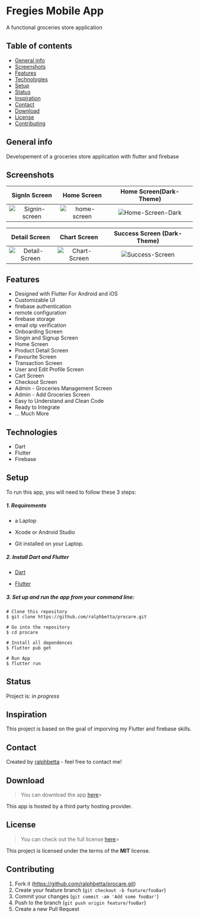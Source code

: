 # Fregies Mobile App
A functional groceries store application

## Table of contents
* [General info](#general-info)
* [Screenshots](#screenshots)
* [Features](#features)
* [Technologies](#technologies)
* [Setup](#setup)
* [Status](#status)
* [Inspiration](#inspiration)
* [Contact](#contact)
* [Download](#download)
* [License](#license)
* [Contributing](#contributing)

## General info
Developement of a groceries store application with flutter and firebase

## Screenshots

 SignIn Screen           |  Home Screen  |  Home Screen(Dark-Theme)
 :-------------------------:|:-------------------------:|:-------------------------:
![Signin-screen](https://user-images.githubusercontent.com/99793528/169668159-221454ed-08ce-40eb-9fe3-9e557bf1936d.png)|![home-screen](https://user-images.githubusercontent.com/99793528/169668226-c177d58c-d6ad-4303-b7fc-3bcbf20802b8.png)|![Home-Screen-Dark](https://user-images.githubusercontent.com/99793528/169668422-10a52eac-0ba8-4238-995e-ad62270f5f69.png)



Detail Screen       |  Chart Screen  |  Success Screen (Dark-Theme)
:-------------------------:|:-------------------------:|:-------------------------:
![Detail-Screen](https://user-images.githubusercontent.com/99793528/169668287-b45940ac-7988-4039-a235-63be0b63978a.png)|![Chart-Screen](https://user-images.githubusercontent.com/99793528/169668312-a0eaab43-3768-444f-89aa-ba3e55d91fe8.png)|![Success-Screen](https://user-images.githubusercontent.com/99793528/169668473-26978058-41b8-47c5-9e5a-751832b1e4e9.png)

## Features
* Designed with Flutter For Android and iOS
* Customizable UI
* firebase authentication
* remote configuration
* firebase storage
* email otp verification
* Onboarding Screen
* Singin and Signup Screen
* Home Screen
* Product Detail Screen
* Favourite Screen
* Transaction Screen
* User and Edit Profile Screen
* Cart Screen
* Checkout Screen
* Admin - Groceries Management Screen
* Admin - Add Groceries Screen
* Easy to Understand and Clean Code
* Ready to Integrate
* ... Much More


## Technologies
* Dart
* Flutter
* Firebase


## Setup
To run this app, you will need to follow these 3 steps:

##### 1. Requirements
  - a Laptop

  - Xcode or Android Studio

  - Git installed on your Laptop.


##### 2. Install Dart and Flutter
  - [Dart](https://dart.dev/get-dart)

  - [Flutter](https://flutter.dev/docs/get-started/install)


##### 3. Set up and run the app from your command line:
  ```
  # Clone this repository
  $ git clone https://github.com/ralphbetta/procare.git

  # Go into the repository
  $ cd procare

  # Install all dependences
  $ flutter pub get

  # Run App
  $ flutter run
  ```


## Status
Project is: _in progress_

## Inspiration
This project is based on the goal of imporving my Flutter and firebase skills.


## Contact
Created by [ralphbetta](https://github.com/ralphbetta/fregies) - feel free to contact me!


## Download
>You can download the app [here](https://appsenjoy.com/files/8602611456b0970b94aa7d09cfcffdc3.apk)>


This app is hosted by a third party hosting provider.

## License
>You can check out the full license [here](https://github.com/ralphbetta/procare/blob/main/LICENSE)>

This project is licensed under the terms of the **MIT** license.

## Contributing

1. Fork it (<https://github.com/ralphbetta/procare.git>)
2. Create your feature branch (`git checkout -b feature/fooBar`)
3. Commit your changes (`git commit -am 'Add some fooBar'`)
4. Push to the branch (`git push origin feature/fooBar`)
5. Create a new Pull Request
